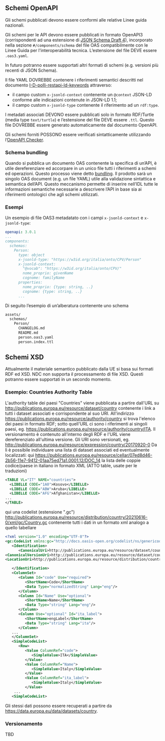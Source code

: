 ## Schemi OpenAPI

Gli schemi pubblicati devono essere conformi alle relative Linee guida nazionali.

Gli schemi per le API devono essere pubblicati in formato OpenAPI3 (corrispondenti ad una estensione di [JSON Schema Draft 4](https://spec.openapis.org/oas/v3.0.3#data-types)), incorporato nella sezione `#/components/schema` del file OAS
compatibilmente con le Linee Guida per l'interoperabilità tecnica.
L’estensione del file DEVE essere `.oas3.yaml`.

In futuro potranno essere supportati altri formati di schemi (e.g. versioni più recenti di JSON Schema).

Il file YAML DOVREBBE contenere i riferimenti semantici descritti nel documento [I-D-polli-restapi-ld-keywords](https://datatracker.ietf.org/doc/draft-polli-restapi-ld-keywords/)
attraverso:

- il campo custom `x-jsonld-context` contenente un `@context` JSON-LD conforme alle indicazioni contenute in JSON-LD 1.1;
- il campo custom `x-jsonld-type` contenente il riferimento ad un `rdf:type`.

I metadati associati DEVONO essere pubblicati solo in formato RDF/Turtle (media type `text/turtle`)
e l’estensione del file DEVE essere `.ttl`.
Questo file DOVREBBE essere generato automaticamente dal documento OpenAPI.

Gli schemi forniti POSSONO essere verificati sintatticamente utilizzando l’[OpenAPI Checker](https://github.com/italia/api-oas-checker).

### Schema bundling

Quando si pubblica un documento OAS contenente la specifica di un’API,
è utile dereferenziare ed accorpare in un unico file tutti i riferimenti
a schemi ed operazioni.
Questo processo viene detto [bundling](https://json-schema.org/understanding-json-schema/structuring.html#bundling).
Il prodotto sarà un singolo OAS document (e.g. un file YAML) utile alla validazione sintattica e semantica
dell’API.
Questo meccanismo permette di inserire nell’IDL tutte le informazioni semantiche necessarie
a descrivere l’API in base sia ai riferimenti ontologici che agli schemi utilizzati.

### Esempi

Un esempio di file OAS3 metadatato con i campi `x-jsonld-context` e `x-jsonld-type`:

```yaml
openapi: 3.0.1
...
components:
  schemas:
    Person:
      type: object
      x-jsonld-type: "https://w3id.org/italia/onto/CPV/Person"
      x-jsonld-context:
        "@vocab": "https://w3id.org/italia/onto/CPV/"
        nome_proprio: givenName
        cognome: familyName
      properties:
        nome_proprio: {type: string, ..}
        cognome: {type: string, ..}
      ...
```


Di seguito l’esempio di un’alberatura contenente uno schema

```bash
assets/
  schemas/
    Person/
      CHANGELOG.md
      README.md
      person.oas3.yaml
      person.index.ttl
```


## Schemi XSD

Attualmente il materiale semantico pubblicato dalla UE si basa sui formati RDF ed XSD.
NDC non supporta il processamento di file XSD.
Questi potranno essere supportati in un secondo momento.

### Esempio: Countries Authority Table

L'authority table dei paesi "Countries" viene pubblicata a partire dall'URL su http://publications.europa.eu/resource/dataset/country contenente i link a tutti i dataset associati e corrispondente al suo URI.
All'indirizzo https://publications.europa.eu/resource/authority/country si trova l'elenco dei paesi in formato RDF; sotto quell'URL ci sono i riferimenti ai singoli paesi, eg. https://publications.europa.eu/resource/authority/country/ITA.
Il versionamento è contenuto all'interno degli RDF e l'URL viene dereferenziato all'ultima versione.
Gli URI sono versionati, eg. http://publications.europa.eu/resource/expression/country/20170920-0
Da lì è possibile individuare una lista di dataset associati ed eventualmente localizzati:
qui https://publications.europa.eu/resource/cellar/07ed8d46-2b56-11e7-9412-01aa75ed71a1.0001.12/DOC_14 la lista delle coppie codice/paese in italiano in formato XML (ATTO table, usate per le traduzioni)

```xml
<TABLE VL="IT" NAME="countries">
  <LIBELLE CODE="1A0">Kosovo</LIBELLE>
  <LIBELLE CODE="ABW">Aruba</LIBELLE>
  <LIBELLE CODE="AFG">Afghanistan</LIBELLE>
...
</TABLE>
```

qui una codelist (estensione ".gc") http://publications.europa.eu/resource/distribution/country/20210616-0/xml/gc/Country.gc contenente tutti i dati in un formato xml analogo a quello tabellare

```xml
<?xml version="1.0" encoding="UTF-8"?>
<gc:CodeList xmlns:gc="http://docs.oasis-open.org/codelist/ns/genericode/1.0/">
   <Identification>
      <CanonicalUri>http://publications.europa.eu/resource/dataset/country</CanonicalUri>
<CanonicalVersionUri>http://publications.europa.eu/resource/dataset/country/20210616-0</CanonicalVersionUri>
<LocationUri>http://publications.europa.eu/resource/distribution/country/20210616-0/xml/gc/Country.gc</LocationUri>

   </Identification>
   <ColumnSet>
      <Column Id="code" Use="required">
         <ShortName>Code</ShortName>
         <Data Type="normalizedString" Lang="eng"/>
      </Column>
      <Column Id="Name" Use="optional">
         <ShortName>Name</ShortName>
         <Data Type="string" Lang="eng"/>
      </Column>
      <Column Use="optional" Id="ita_label">
         <ShortName>engLabel</ShortName>
         <Data Type="string" Lang="ita"/>
      </Column>
   ...
   </ColumnSet>
   <SimpleCodeList>
      <Row>
         <Value ColumnRef="code">
            <SimpleValue>ITA</SimpleValue>
         </Value>
         <Value ColumnRef="Name">
            <SimpleValue>Italy</SimpleValue>
         </Value>
         <Value ColumnRef="ita_label">
            <SimpleValue>Italy</SimpleValue>
         </Value>
    ...
   <SimpleCodeList>
```

Gli stessi dati possono essere recuperati  a partire da https://data.europa.eu/data/datasets/country.



### Versionamento

TBD
